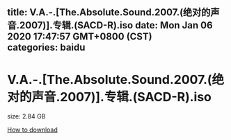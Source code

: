 
title: V.A.-.[The.Absolute.Sound.2007.(绝对的声音.2007)].专辑.(SACD-R).iso
date: Mon Jan 06 2020 17:47:57 GMT+0800 (CST)    
categories: baidu
---

# V.A.-.[The.Absolute.Sound.2007.(绝对的声音.2007)].专辑.(SACD-R).iso
size: 2.84 GB
 
 

[How to download](https://bpcam.bemobtrk.com/go/2ceec3aa-1ca2-46d6-b9ff-aaa5c184517c?jno=3359)